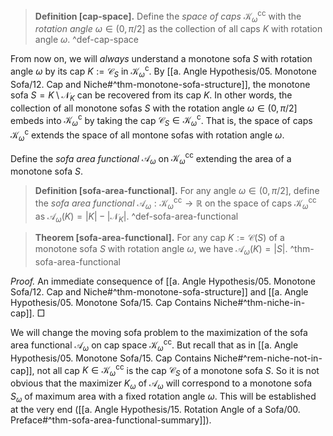 > __Definition [cap-space].__ Define the _space of caps_ $\mathcal{K}_\omega^\mathrm{c}^\mathrm{c}$ with the _rotation angle_ $\omega \in (0, \pi/2]$ as the collection of all caps $K$ with rotation angle $\omega$. ^def-cap-space

From now on, we will _always_ understand a monotone sofa $S$ with rotation angle $\omega$ by its cap $K := \mathcal{C}_S$ in $\mathcal{K}_\omega^\mathrm{c}$. By [[a. Angle Hypothesis/05. Monotone Sofa/12. Cap and Niche#^thm-monotone-sofa-structure]], the monotone sofa $S = K \setminus \mathcal{N}_K$ can be recovered from its cap $K$. In other words, the collection of all monotone sofas $S$ with the rotation angle $\omega \in (0, \pi/2]$ embeds into $\mathcal{K}_\omega^\mathrm{c}$ by taking the cap $\mathcal{C}_S \in \mathcal{K}_\omega^\mathrm{c}$. That is, the space of caps $\mathcal{K}_\omega^\mathrm{c}$ extends the space of all montone sofas with rotation angle $\omega$.

Define the _sofa area functional_ $\mathcal{A}_\omega$ on $\mathcal{K}_\omega^\mathrm{c}^\mathrm{c}$ extending the area of a monotone sofa $S$.

> __Definition [sofa-area-functional].__ For any angle $\omega \in (0, \pi/2]$, define the _sofa area functional_ $\mathcal{A}_\omega : \mathcal{K}_\omega^\mathrm{c}^\mathrm{c} \to \mathbb{R}$ on the space of caps $\mathcal{K}_\omega^\mathrm{c}^\mathrm{c}$ as $\mathcal{A}_\omega(K) = |K| - |\mathcal{N}_K|$. ^def-sofa-area-functional

> __Theorem [sofa-area-functional].__ For any cap $K := \mathcal{C}(S)$ of a monotone sofa $S$ with rotation angle $\omega$, we have $\mathcal{A}_\omega(K) = |S|$. ^thm-sofa-area-functional

_Proof._ An immediate consequence of [[a. Angle Hypothesis/05. Monotone Sofa/12. Cap and Niche#^thm-monotone-sofa-structure]] and [[a. Angle Hypothesis/05. Monotone Sofa/15. Cap Contains Niche#^thm-niche-in-cap]]. □

We will change the moving sofa problem to the maximization of the sofa area functional $\mathcal{A}_\omega$ on cap space $\mathcal{K}_\omega^\mathrm{c}^\mathrm{c}$. But recall that as in [[a. Angle Hypothesis/05. Monotone Sofa/15. Cap Contains Niche#^rem-niche-not-in-cap]], not all cap $K \in \mathcal{K}_\omega^\mathrm{c}^\mathrm{c}$ is the cap $\mathcal{C}_S$ of a monotone sofa $S$. So it is not obvious that the maximizer $K_\omega$ of $\mathcal{A}_\omega$ will correspond to a monotone sofa $S_\omega$ of maximum area with a fixed rotation angle $\omega$. This will be established at the very end ([[a. Angle Hypothesis/15. Rotation Angle of a Sofa/00. Preface#^thm-sofa-area-functional-summary]]). 